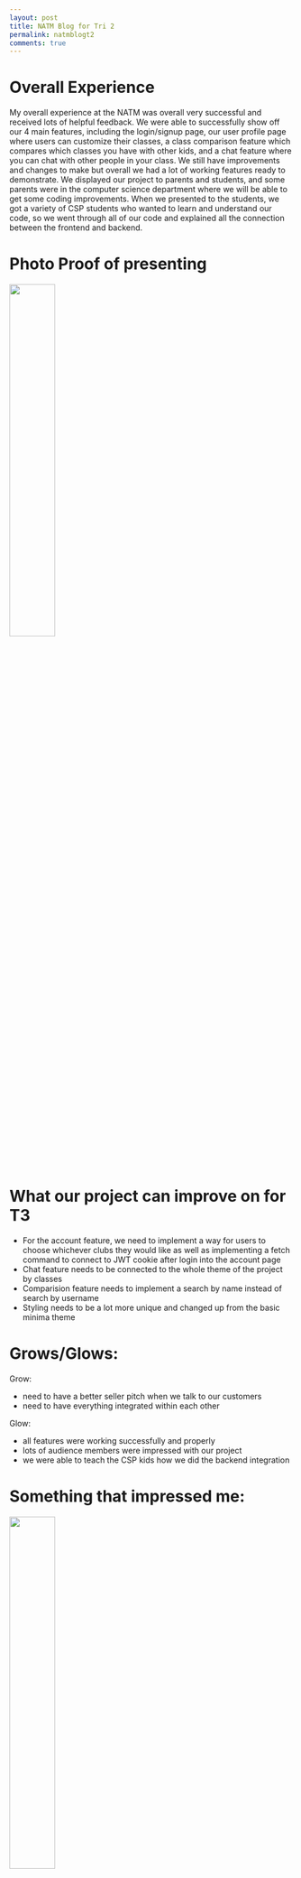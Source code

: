 ```yaml
---
layout: post
title: NATM Blog for Tri 2
permalink: natmblogt2
comments: true
---
```


# Overall Experience

My overall experience at the NATM was overall very successful and received lots of helpful feedback. We were able to successfully show off our 4 main features, including the login/signup page, our user profile page where users can customize their classes, a class comparison feature which compares which classes you have with other kids, and a chat feature where you can chat with other people in your class. We still have improvements and changes to make but overall we had a lot of working features ready to demonstrate. We displayed our project to parents and students, and some parents were in the computer science department where we will be able to get some coding improvements. When we presented to the students, we got a variety of CSP students who wanted to learn and understand our code, so we went through all of our code and explained all the connection between the frontend and backend. 

# Photo Proof of presenting

<img src="https://github.com/nighthawkcoders/teacher_portfolio/assets/111609656/2b006d61-303c-4f9a-8fcd-0eb4e3989316" width="40%" height=auto>

# What our project can improve on for T3

- For the account feature, we need to implement a way for users to choose whichever clubs they would like as well as implementing a fetch command to connect to JWT cookie after login into the account page
- Chat feature needs to be connected to the whole theme of the project by classes
- Comparision feature needs to implement a search by name instead of search by username
- Styling needs to be a lot more unique and changed up from the basic minima theme


# Grows/Glows:

Grow:
- need to have a better seller pitch when we talk to our customers
- need to have everything integrated within each other

Glow: 
- all features were working successfully and properly
- lots of audience members were impressed with our project
- we were able to teach the CSP kids how we did the backend integration

# Something that impressed me:

<img src="https://github.com/paravsalaniwal/praopersonal/assets/111609656/656d81a3-dc48-4ce7-a56e-c1749a1c56c5" width="40%" height=auto>

This is a CSA Project within P1 and P3 people where they used AI to predict stock growth in the future and help users see when they should invest in stock. I was surprised as to how they made their AI do all of these functions and graph it out. 

<img src="https://github.com/paravsalaniwal/praopersonal/assets/111609656/6c24d989-b9a0-4047-b93e-a9c7cd70ae6a" width="40%" height=auto>

This is a another CSA project from P1 where they created an interactive learning game off of the inspiration of Pokemon, where you walk around the map and battle with opponents while answering questions. 

<img src="https://github.com/paravsalaniwal/praopersonal/assets/111609656/997d69d6-28fd-4c0b-b2f3-a4938e5aff63" width="40%" height=auto>

This is a CSP project where they made a styling box with animations to help other students to integrate into their own projects when they need help with styling on their page.

<img src="https://github.com/paravsalaniwal/firstrepo/assets/111609656/429539b4-85c2-4935-813c-4ad5f72cbbaf" width="40%" height=auto>

This was a ceramic project and I was impressed to see how detailed and smooth the object was, with the hearts so perfectly drawn and the smooth surface of the object, it looks like it was done by a professional